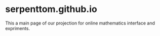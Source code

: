 # serpenttom.github.io
This a main page of our projection for online mathematics interface and expriments.

